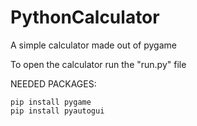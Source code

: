 # PythonCalculator
A simple calculator made out of pygame

To open the calculator run the "run.py" file

NEEDED PACKAGES:

	pip install pygame
	pip install pyautogui